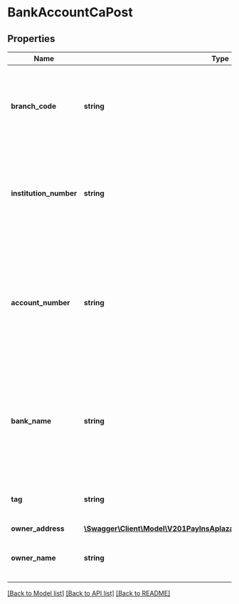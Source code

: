 # BankAccountCaPost

## Properties
Name | Type | Description | Notes
------------ | ------------- | ------------- | -------------
**branch_code** | **string** | The branch code of the bank where the bank account. Must be numbers only, and 5 digits long | [optional] 
**institution_number** | **string** | The institution number of the bank account. Must be numbers only, and 3 or 4 digits long | [optional] 
**account_number** | **string** | The account number of the bank account. Must be numbers only. Canadian account numbers must be a maximum of 20 digits | [optional] 
**bank_name** | **string** | The name of the bank where the account is held. Must be letters or numbers only and maximum 50 characters long | [optional] 
**tag** | **string** | Custom data that you can add to this item | [optional] 
**owner_address** | [**\Swagger\Client\Model\V201PayInsAplazamepaymentswebCustomerAddress**](V201PayInsAplazamepaymentswebCustomerAddress.md) |  | [optional] 
**owner_name** | **string** | The name of the owner of the bank account | [optional] 

[[Back to Model list]](../README.md#documentation-for-models) [[Back to API list]](../README.md#documentation-for-api-endpoints) [[Back to README]](../README.md)


